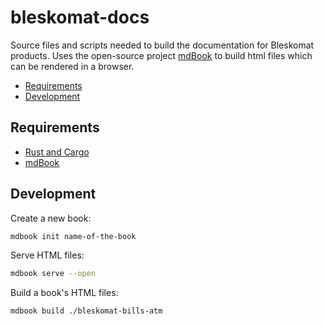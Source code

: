 # bleskomat-docs

Source files and scripts needed to build the documentation for Bleskomat products. Uses the open-source project [mdBook](https://rust-lang.github.io/mdBook/index.html) to build html files which can be rendered in a browser.

* [Requirements](#requirements)
* [Development](#development)


## Requirements

* [Rust and Cargo](https://www.rust-lang.org/tools/install)
* [mdBook](https://rust-lang.github.io/mdBook/guide/installation.html)


## Development

Create a new book:
```sh
mdbook init name-of-the-book
```

Serve HTML files:

```sh
mdbook serve --open
```

Build a book's HTML files:
```sh
mdbook build ./bleskomat-bills-atm
```
